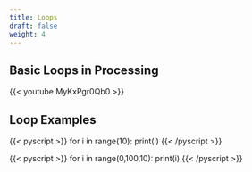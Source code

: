 ```yaml
---
title: Loops
draft: false
weight: 4
---
```


## Basic Loops in Processing
{{< youtube MyKxPgr0Qb0 >}}

## Loop Examples
{{< pyscript >}}
for i in range(10):
    print(i)
{{< /pyscript >}}

{{< pyscript >}}
for i in range(0,100,10):
    print(i)
{{< /pyscript >}}

